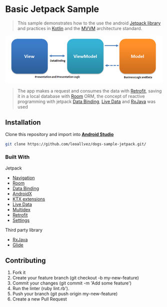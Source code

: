 # Basic Jetpack Sample
> This sample demonstrates how to the use the android [Jetpack library](https://developer.android.com/jetpack/) and practices in [Kotlin](https://kotlinlang.org/) and the [MVVM](https://en.wikipedia.org/wiki/Model%E2%80%93view%E2%80%93viewmodel) architecture standard.

![MVVM](img/MVVMPattern.png)

> The app makes a request and consumes the data with [Retrofit](https://square.github.io/retrofit/), saving it in a local database with [Room](https://developer.android.com/training/data-storage/room) ORM, the concept of reactive programming with jetpack [Data Binding](https://developer.android.com/topic/libraries/data-binding/), [Live Data](https://developer.android.com/topic/libraries/architecture/livedata) and [RxJava](https://github.com/ReactiveX/RxJava) was used

## Installation
Clone this repository and import into **[Android Studio](https://developer.android.com/studio)**
```bash
git clone https://github.com/leoallvez/dogs-sample-jetpack.git/
```

### Built With
  Jetpack
  - [Navigation](https://developer.android.com/guide/navigation)
  - [Room](https://developer.android.com/training/data-storage/room)
  - [Data Binding](https://developer.android.com/topic/libraries/data-binding/)
  - [AndroidX](https://developer.android.com/jetpack/androidx)
  - [KTX extensions](https://developer.android.com/kotlin/ktx)
  - [Live Data](https://developer.android.com/topic/libraries/architecture/livedata)
  - [Multidex](https://developer.android.com/studio/build/multidex?hl=en)
  - [Retrofit](https://square.github.io/retrofit/)
  - [Settings](https://developer.android.com/guide/topics/ui/settings?hl=en)
 
  Third party library
  - [RxJava](https://github.com/ReactiveX/RxJava)
  - [Glide](https://github.com/bumptech/glide)
  
## Contributing

1. Fork it
2. Create your feature branch (git checkout -b my-new-feature)
3. Commit your changes (git commit -m 'Add some feature')
4. Run the linter (ruby lint.rb').
5. Push your branch (git push origin my-new-feature)
6. Create a new Pull Request

